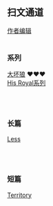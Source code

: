 ## 扫文通道
[作者编辑](https://github.com/Boheme130/Fiction.git.io/edit/gh-pages/index.md)
<br>
<br>

### 系列
[大坏狼](https://boheme130.github.io/BigBadWolf.git.io/) ❤️❤️❤️<br/>
[His Royal系列](https://boheme130.github.io/HisRoyaoSeries.git.io/) <br/>



<br/>
<br/>

### 长篇
[Less](https://boheme130.github.io/Less.git.io/)



<br/>
<br/>

### 短篇
[Territory](https://boheme130.github.io/Territory.git.io/)



